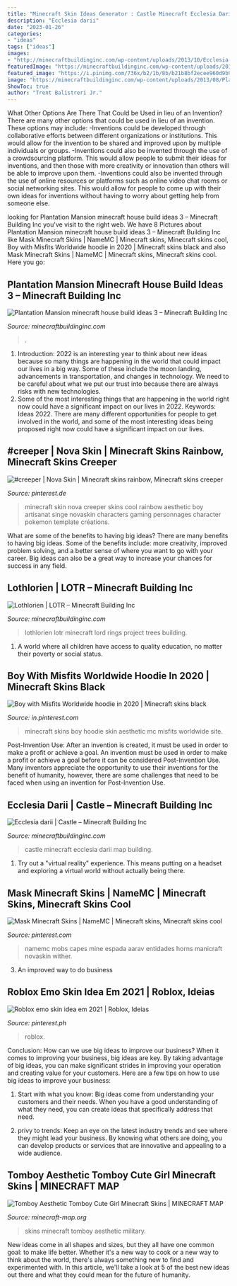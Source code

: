 ```yaml
---
title: "Minecraft Skin Ideas Generator : Castle Minecraft Ecclesia Darii Map Building"
description: "Ecclesia darii"
date: "2023-01-26"
categories:
- "ideas"
tags: ["ideas"]
images:
- "http://minecraftbuildinginc.com/wp-content/uploads/2013/10/Ecclesia-darii-Minecraft-castle-ideas.jpg"
featuredImage: "https://minecraftbuildinginc.com/wp-content/uploads/2014/11/Lothlorien-LOTR-Lord-of-the-Rings-Minecraft-building-ideas-trees-6.jpg"
featured_image: "https://i.pinimg.com/736x/b2/1b/8b/b21b8bf2ecee960d9b998f99c69933bd.jpg"
image: "https://minecraftbuildinginc.com/wp-content/uploads/2013/08/Plantation-Mansion-minecraft-house-build-ideas-3.jpg"
ShowToc: true
author: "Trent Balistreri Jr."
---
```



What Other Options Are There That Could be Used in lieu of an Invention?
There are many other options that could be used in lieu of an invention. These options may include: 
-Inventions could be developed through collaborative efforts between different organizations or institutions. This would allow for the invention to be shared and improved upon by multiple individuals or groups. 
-Inventions could also be invented through the use of a crowdsourcing platform. This would allow people to submit their ideas for inventions, and then those with more creativity or innovation than others will be able to improve upon them. 
-Inventions could also be invented through the use of online resources or platforms such as online video chat rooms or social networking sites. This would allow for people to come up with their own ideas for inventions without having to worry about getting help from someone else.

	

		
looking for Plantation Mansion minecraft house build ideas 3 – Minecraft Building Inc you've visit to the right web. We have 8 Pictures about Plantation Mansion minecraft house build ideas 3 – Minecraft Building Inc like Mask Minecraft Skins | NameMC | Minecraft skins, Minecraft skins cool, Boy with Misfits Worldwide hoodie in 2020 | Minecraft skins black and also Mask Minecraft Skins | NameMC | Minecraft skins, Minecraft skins cool. Here you go:
		
    
## Plantation Mansion Minecraft House Build Ideas 3 – Minecraft Building Inc

<img loading=lazy src="https://minecraftbuildinginc.com/wp-content/uploads/2013/08/Plantation-Mansion-minecraft-house-build-ideas-3.jpg" onerror="this.onerror=null;this.src='https://tse4.mm.bing.net/th?id=OIP.DY0AdKq4fL9-4zpk6rZCFwHaEK&amp;pid=15.1';" alt="Plantation Mansion minecraft house build ideas 3 – Minecraft Building Inc">

_Source: minecraftbuildinginc.com_

>. 

	

1) Introduction: 2022 is an interesting year to think about new ideas because so many things are happening in the world that could impact our lives in a big way. Some of these include the moon landing, advancements in transportation, and changes in technology. We need to be careful about what we put our trust into because there are always risks with new technologies.
2) Some of the most interesting things that are happening in the world right now could have a significant impact on our lives in 2022. Keywords: Ideas 2022. There are many different opportunities for people to get involved in the world, and some of the most interesting ideas being proposed right now could have a significant impact on our lives.

    
## #creeper | Nova Skin | Minecraft Skins Rainbow, Minecraft Skins Creeper

<img loading=lazy src="https://i.pinimg.com/736x/a8/e1/ef/a8e1efc66992af706954893894e4e5cd.jpg" onerror="this.onerror=null;this.src='https://tse4.mm.bing.net/th?id=OIP.aPKrxE-OkohE56Jg8pbqGwAAAA&amp;pid=15.1';" alt="#creeper | Nova Skin | Minecraft skins rainbow, Minecraft skins creeper">

_Source: pinterest.de_

>minecraft skin nova creeper skins cool rainbow aesthetic boy artisanat singe novaskin characters gaming personnages character pokemon template créations. 

	

What are some of the benefits to having big ideas?
There are many benefits to having big ideas. Some of the benefits include: more creativity, improved problem solving, and a better sense of where you want to go with your career. Big ideas can also be a great way to increase your chances for success in any field.

    
## Lothlorien | LOTR – Minecraft Building Inc

<img loading=lazy src="https://minecraftbuildinginc.com/wp-content/uploads/2014/11/Lothlorien-LOTR-Lord-of-the-Rings-Minecraft-building-ideas-trees-6.jpg" onerror="this.onerror=null;this.src='https://tse2.mm.bing.net/th?id=OIP.9g0RDNFSxhsscFPwj4a3-gHaD2&amp;pid=15.1';" alt="Lothlorien | LOTR – Minecraft Building Inc">

_Source: minecraftbuildinginc.com_

>lothlorien lotr minecraft lord rings project trees building. 

	

1. A world where all children have access to quality education, no matter their poverty or social status. 

    
## Boy With Misfits Worldwide Hoodie In 2020 | Minecraft Skins Black

<img loading=lazy src="https://i.pinimg.com/736x/b2/1b/8b/b21b8bf2ecee960d9b998f99c69933bd.jpg" onerror="this.onerror=null;this.src='https://tse1.mm.bing.net/th?id=OIP.qXWCr8tlOR02gLxnVfqlBAAAAA&amp;pid=15.1';" alt="Boy with Misfits Worldwide hoodie in 2020 | Minecraft skins black">

_Source: in.pinterest.com_

>minecraft skins boy hoodie skin aesthetic mc misfits worldwide site. 

	

Post-Invention Use: After an invention is created, it must be used in order to make a profit or achieve a goal.
An invention must be used in order to make a profit or achieve a goal before it can be considered Post-Invention Use. Many inventors appreciate the opportunity to use their inventions for the benefit of humanity, however, there are some challenges that need to be faced when using an invention for Post-Invention Use.

    
## Ecclesia Darii | Castle – Minecraft Building Inc

<img loading=lazy src="http://minecraftbuildinginc.com/wp-content/uploads/2013/10/Ecclesia-darii-Minecraft-castle-ideas.jpg" onerror="this.onerror=null;this.src='https://tse4.mm.bing.net/th?id=OIP.RZ4XJAeC74LV9apZtxA8_gHaEK&amp;pid=15.1';" alt="Ecclesia darii | Castle – Minecraft Building Inc">

_Source: minecraftbuildinginc.com_

>castle minecraft ecclesia darii map building. 

	

1. Try out a "virtual reality" experience. This means putting on a headset and exploring a virtual world without actually being there.

    
## Mask Minecraft Skins | NameMC | Minecraft Skins, Minecraft Skins Cool

<img loading=lazy src="https://i.pinimg.com/736x/b5/80/92/b580927f226ab5a5d884fdd2c664e03e.jpg" onerror="this.onerror=null;this.src='https://tse2.mm.bing.net/th?id=OIP.bZogyl1Un3pZFyR9S6xTiwAAAA&amp;pid=15.1';" alt="Mask Minecraft Skins | NameMC | Minecraft skins, Minecraft skins cool">

_Source: pinterest.com_

>namemc mobs capes mine espada aarav entidades horns manicraft novaskin wither. 

	

3. An improved way to do business

    
## Roblox Emo Skin Idea Em 2021 | Roblox, Ideias

<img loading=lazy src="https://i.pinimg.com/736x/c6/3b/88/c63b884986ce34005d0f73e467f2f43f.jpg" onerror="this.onerror=null;this.src='https://tse1.mm.bing.net/th?id=OIP.qTp5JIWGO8mAr8faJm_P0AHaKq&amp;pid=15.1';" alt="Roblox emo skin idea em 2021 | Roblox, Ideias">

_Source: pinterest.ph_

>roblox. 

	

Conclusion: How can we use big ideas to improve our business?
When it comes to improving your business, big ideas are key. By taking advantage of big ideas, you can make significant strides in improving your operation and creating value for your customers. Here are a few tips on how to use big ideas to improve your business:
1. Start with what you know: Big ideas come from understanding your customers and their needs. When you have a good understanding of what they need, you can create ideas that specifically address that need.

2. privy to trends: Keep an eye on the latest industry trends and see where they might lead your business. By knowing what others are doing, you can develop products or services that are innovative and appealing to a wide audience.


    
## Tomboy Aesthetic Tomboy Cute Girl Minecraft Skins | MINECRAFT MAP

<img loading=lazy src="https://i.pinimg.com/originals/aa/c3/67/aac367a33ed1ef7e8019e7913002769d.jpg" onerror="this.onerror=null;this.src='https://tse3.mm.bing.net/th?id=OIP.NgzOxyDY2RsZxWzr18FdLgAAAA&amp;pid=15.1';" alt="Tomboy Aesthetic Tomboy Cute Girl Minecraft Skins | MINECRAFT MAP">

_Source: minecraft-map.org_

>skins minecraft tomboy aesthetic military. 

	

New ideas come in all shapes and sizes, but they all have one common goal: to make life better. Whether it's a new way to cook or a new way to think about the world, there's always something new to find and experimented with. In this article, we'll take a look at 5 of the best new ideas out there and what they could mean for the future of humanity.

